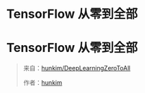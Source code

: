 # TensorFlow 从零到全部

# TensorFlow 从零到全部

> 来自：[hunkim/DeepLearningZeroToAll](https://github.com/hunkim/DeepLearningZeroToAll)
> 
> 作者：[hunkim](https://github.com/hunkim)
